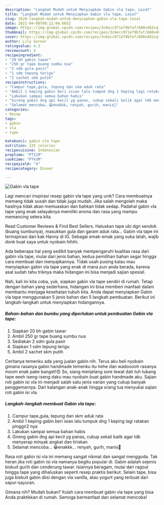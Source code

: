 ```yaml
---
description: "Langkah Mudah untuk Menyiapkan Gabin vla tape, Lezat"
title: "Langkah Mudah untuk Menyiapkan Gabin vla tape, Lezat"
slug: 1620-langkah-mudah-untuk-menyiapkan-gabin-vla-tape-lezat
date: 2021-04-08T08:12:04.665Z
image: https://img-global.cpcdn.com/recipes/3c6ecc971e79bfaf/680x482cq70/gabin-vla-tape-foto-resep-utama.jpg
thumbnail: https://img-global.cpcdn.com/recipes/3c6ecc971e79bfaf/680x482cq70/gabin-vla-tape-foto-resep-utama.jpg
cover: https://img-global.cpcdn.com/recipes/3c6ecc971e79bfaf/680x482cq70/gabin-vla-tape-foto-resep-utama.jpg
author: Lily Garner
ratingvalue: 4.3
reviewcount: 4
recipeingredient:
- "20 bh gabin tawar"
- "250 gr tape buang sumbu nua"
- "2 sdm gula pasir"
- "1 sdm tepung terigu"
- "2 sachet skm putih"
recipeinstructions:
- "Campur tape,gula, tepung dan skm aduk rata"
- "Ambil 1 keping gabin beri isian lalu tumpuk dng 1 keping lagi ratakan pinggir2 nya"
- "Lakukan sampai semua bahan habis"
- "Gireng gabin dng api kecil yg panas, cukup sekali balik agar tdk menyerap minyak angkat dan tiriskan"
- "Selamat mencoba… 😁enakkk… renyah, gurih, manis🥰"
categories:
- Resep
tags:
- gabin
- vla
- tape

katakunci: gabin vla tape 
nutrition: 225 calories
recipecuisine: Indonesian
preptime: "PT11M"
cooktime: "PT43M"
recipeyield: "4"
recipecategory: Dinner

---
```



![Gabin vla tape](https://img-global.cpcdn.com/recipes/3c6ecc971e79bfaf/680x482cq70/gabin-vla-tape-foto-resep-utama.jpg)

Lagi mencari inspirasi resep gabin vla tape yang unik? Cara membuatnya memang tidak susah dan tidak juga mudah. Jika salah mengolah maka hasilnya tidak akan memuaskan dan bahkan tidak sedap. Padahal gabin vla tape yang enak selayaknya memiliki aroma dan rasa yang mampu memancing selera kita.

Read Customer Reviews &amp; Find Best Sellers. Haluskan tape ubi dgn sendok (buang sumbunya), masukkan gula dan garam aduk rata… Gabin vla tape ini terinspirasi dari kak Hanny di IG. Sebagai emak-emak yang suka latah, wajib donk buat saya untuk nyobain hihihi.

Ada beberapa hal yang sedikit banyak mempengaruhi kualitas rasa dari gabin vla tape, mulai dari jenis bahan, kedua pemilihan bahan segar hingga cara membuat dan menyajikannya. Tidak usah pusing kalau mau menyiapkan gabin vla tape yang enak di mana pun anda berada, karena asal sudah tahu triknya maka hidangan ini bisa menjadi sajian spesial.


Nah, kali ini kita coba, yuk, siapkan gabin vla tape sendiri di rumah. Tetap dengan bahan yang sederhana, hidangan ini bisa memberi manfaat dalam membantu menjaga kesehatan tubuh kita. Anda dapat menyiapkan Gabin vla tape menggunakan 5 jenis bahan dan 5 langkah pembuatan. Berikut ini langkah-langkah untuk menyiapkan hidangannya.

<!--inarticleads1-->

##### Bahan-bahan dan bumbu yang diperlukan untuk pembuatan Gabin vla tape:

1. Siapkan 20 bh gabin tawar
1. Ambil 250 gr tape buang sumbu nua
1. Sediakan 2 sdm gula pasir
1. Siapkan 1 sdm tepung terigu
1. Ambil 2 sachet skm putih


Ceritanya temenku ada yang jualan gabin nih. Terus aku beli nyobain gimana rasanya gabin handmade temenku itu hehe dan wadooooh rasanya moom enak pake banget!😍 So, siang menjelang sore lewat dah tuh tukang tape eeeh iseng-iseng daku mau nyobain buat gabin handmade aku. Sajian roti gabin isi vla ini menjadi salah satu jenis varian yang cukup banyak penggemarnya. Dari kalangan anak-anak hingga orang tua menyukai sajian roti gabin isi vla. 

<!--inarticleads2-->

##### Langkah-langkah membuat Gabin vla tape:

1. Campur tape,gula, tepung dan skm aduk rata
1. Ambil 1 keping gabin beri isian lalu tumpuk dng 1 keping lagi ratakan pinggir2 nya
1. Lakukan sampai semua bahan habis
1. Gireng gabin dng api kecil yg panas, cukup sekali balik agar tdk menyerap minyak angkat dan tiriskan
1. Selamat mencoba… 😁enakkk… renyah, gurih, manis🥰


Rasa roti gabin isi vla ini memang sangat nikmat dan sangat menggoda. Tak heran jika roti gabin isi vla namanya begitu popular di. Gabin adalah sejenis biskuit gurih dan cenderung tawar. Isiannya beragam, mulai dari ragout hingga tape yang dihaluskan seperti resep praktis berikut. Selain tape, bisa juga biskuit gabin diisi dengan vla vanilla, atau yogurt yang terbuat dari sayur-sayuran. 

Gimana nih? Mudah bukan? Itulah cara membuat gabin vla tape yang bisa Anda praktikkan di rumah. Semoga bermanfaat dan selamat mencoba!
